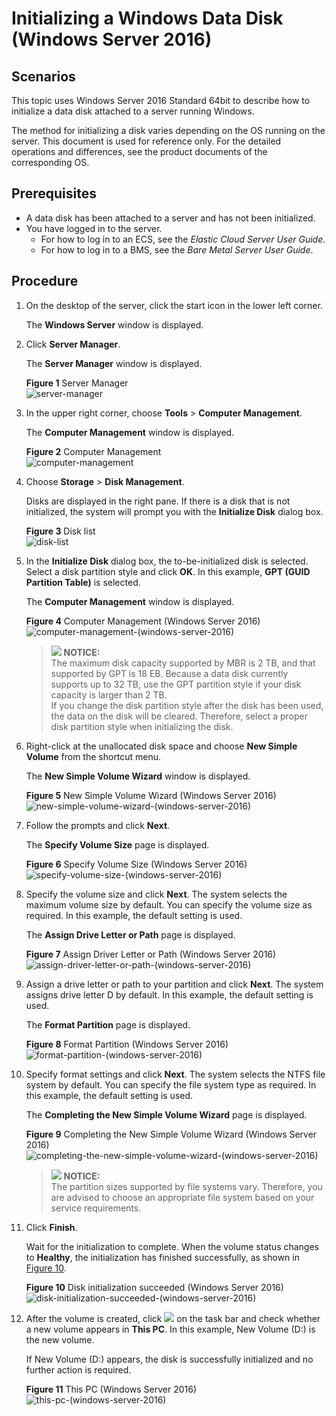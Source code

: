 # Initializing a Windows Data Disk \(Windows Server 2016\)<a name="evs_01_0045"></a>

## Scenarios<a name="section29374781163839"></a>

This topic uses Windows Server 2016 Standard 64bit to describe how to initialize a data disk attached to a server running Windows.

The method for initializing a disk varies depending on the OS running on the server. This document is used for reference only. For the detailed operations and differences, see the product documents of the corresponding OS.

## Prerequisites<a name="section117091356845"></a>

-   A data disk has been attached to a server and has not been initialized.
-   You have logged in to the server.
    -   For how to log in to an ECS, see the  _Elastic Cloud Server User Guide_.
    -   For how to log in to a BMS, see the  _Bare Metal Server User Guide_.


## Procedure<a name="section7988288594"></a>

1.  On the desktop of the server, click the start icon in the lower left corner.

    The  **Windows Server**  window is displayed.

2.  Click  **Server Manager**.

    The  **Server Manager**  window is displayed.

    **Figure  1**  Server Manager<a name="fig128445136715"></a>  
    ![](figures/server-manager.png "server-manager")

3.  In the upper right corner, choose  **Tools**  \>  **Computer Management**.

    The  **Computer Management**  window is displayed.

    **Figure  2**  Computer Management<a name="fig11577433192617"></a>  
    ![](figures/computer-management.png "computer-management")

4.  Choose  **Storage**  \>  **Disk Management**.

    Disks are displayed in the right pane. If there is a disk that is not initialized, the system will prompt you with the  **Initialize Disk**  dialog box.

    **Figure  3**  Disk list<a name="fig11358119588"></a>  
    ![](figures/disk-list.png "disk-list")

5.  In the  **Initialize Disk**  dialog box, the to-be-initialized disk is selected. Select a disk partition style and click  **OK**. In this example,  **GPT \(GUID Partition Table\)**  is selected.

    The  **Computer Management**  window is displayed.

    **Figure  4**  Computer Management \(Windows Server 2016\)<a name="fig68332918241"></a>  
    ![](figures/computer-management-(windows-server-2016).png "computer-management-(windows-server-2016)")

    >![](public_sys-resources/icon-notice.gif) **NOTICE:**   
    >The maximum disk capacity supported by MBR is 2 TB, and that supported by GPT is 18 EB. Because a data disk currently supports up to 32 TB, use the GPT partition style if your disk capacity is larger than 2 TB.  
    >If you change the disk partition style after the disk has been used, the data on the disk will be cleared. Therefore, select a proper disk partition style when initializing the disk.  

6.  Right-click at the unallocated disk space and choose  **New Simple Volume**  from the shortcut menu.

    The  **New Simple Volume Wizard**  window is displayed.

    **Figure  5**  New Simple Volume Wizard \(Windows Server 2016\)<a name="fig19509202633615"></a>  
    ![](figures/new-simple-volume-wizard-(windows-server-2016).png "new-simple-volume-wizard-(windows-server-2016)")

7.  Follow the prompts and click  **Next**.

    The  **Specify Volume Size**  page is displayed.

    **Figure  6**  Specify Volume Size \(Windows Server 2016\)<a name="fig209619215384"></a>  
    ![](figures/specify-volume-size-(windows-server-2016).png "specify-volume-size-(windows-server-2016)")

8.  Specify the volume size and click  **Next**. The system selects the maximum volume size by default. You can specify the volume size as required. In this example, the default setting is used.

    The  **Assign Drive Letter or Path**  page is displayed.

    **Figure  7**  Assign Driver Letter or Path \(Windows Server 2016\)<a name="fig631143204114"></a>  
    ![](figures/assign-driver-letter-or-path-(windows-server-2016).png "assign-driver-letter-or-path-(windows-server-2016)")

9.  Assign a drive letter or path to your partition and click  **Next**. The system assigns drive letter D by default. In this example, the default setting is used.

    The  **Format Partition**  page is displayed.

    **Figure  8**  Format Partition \(Windows Server 2016\)<a name="fig1400313143015"></a>  
    ![](figures/format-partition-(windows-server-2016).png "format-partition-(windows-server-2016)")

10. Specify format settings and click  **Next**. The system selects the NTFS file system by default. You can specify the file system type as required. In this example, the default setting is used.

    The  **Completing the New Simple Volume Wizard**  page is displayed.

    **Figure  9**  Completing the New Simple Volume Wizard \(Windows Server 2016\)<a name="fig380162213463"></a>  
    ![](figures/completing-the-new-simple-volume-wizard-(windows-server-2016).png "completing-the-new-simple-volume-wizard-(windows-server-2016)")

    >![](public_sys-resources/icon-notice.gif) **NOTICE:**   
    >The partition sizes supported by file systems vary. Therefore, you are advised to choose an appropriate file system based on your service requirements.  

11. Click  **Finish**.

    Wait for the initialization to complete. When the volume status changes to  **Healthy**, the initialization has finished successfully, as shown in  [Figure 10](#fig14464150329).

    **Figure  10**  Disk initialization succeeded \(Windows Server 2016\)<a name="fig14464150329"></a>  
    ![](figures/disk-initialization-succeeded-(windows-server-2016).png "disk-initialization-succeeded-(windows-server-2016)")

12. After the volume is created, click  ![](figures/icon-document.png)  on the task bar and check whether a new volume appears in  **This PC**. In this example, New Volume \(D:\) is the new volume.

    If New Volume \(D:\) appears, the disk is successfully initialized and no further action is required.

    **Figure  11**  This PC \(Windows Server 2016\)<a name="fig4958111374510"></a>  
    ![](figures/this-pc-(windows-server-2016).png "this-pc-(windows-server-2016)")


